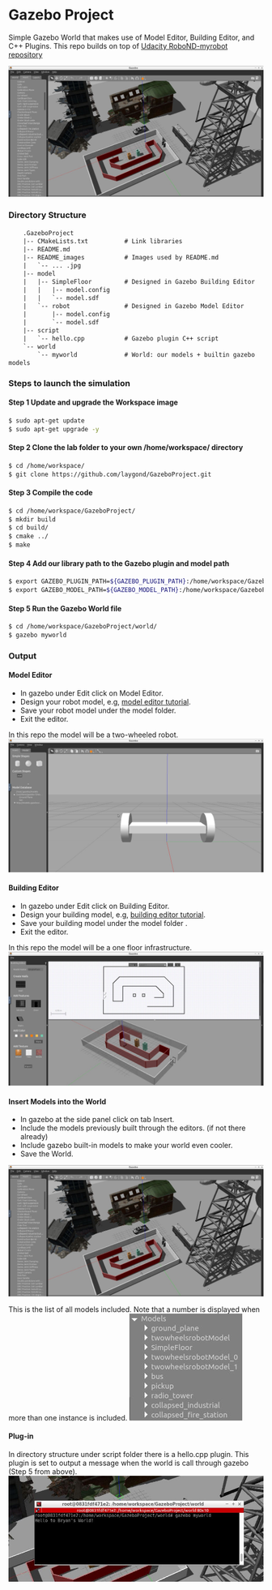 # Gazebo Project
Simple Gazebo World that makes use of Model Editor, Building Editor, and C++ Plugins. 
This repo builds on top of [Udacity RoboND-myrobot repository](https://github.com/udacity/RoboND-myrobot)

![alt text](README_images/WorldCapture.JPG)

### Directory Structure
```
	.GazeboProject
	|-- CMakeLists.txt			# Link libraries
	|-- README.md				
	|-- README_images			# Images used by README.md
	|   `-- ... .jpg
	|-- model
	|   |-- SimpleFloor			# Designed in Gazebo Building Editor
	|   |   |-- model.config
	|   |   `-- model.sdf
	|   `-- robot				# Designed in Gazebo Model Editor
	|       |-- model.config
	|       `-- model.sdf
	|-- script
	|   `-- hello.cpp			# Gazebo plugin C++ script
	`-- world
	    `-- myworld				# World: our models + builtin gazebo models 

```

### Steps to launch the simulation

#### Step 1 Update and upgrade the Workspace image
```sh
$ sudo apt-get update
$ sudo apt-get upgrade -y
```

#### Step 2 Clone the lab folder to your own /home/workspace/ directory
```sh
$ cd /home/workspace/
$ git clone https://github.com/laygond/GazeboProject.git
```

#### Step 3 Compile the code
```sh
$ cd /home/workspace/GazeboProject/
$ mkdir build
$ cd build/
$ cmake ../
$ make
```

#### Step 4 Add our library path to the Gazebo plugin and model path  
```sh
$ export GAZEBO_PLUGIN_PATH=${GAZEBO_PLUGIN_PATH}:/home/workspace/GazeboProject/build
$ export GAZEBO_MODEL_PATH=${GAZEBO_MODEL_PATH}:/home/workspace/GazeboProject/model
```

#### Step 5 Run the Gazebo World file  
```sh
$ cd /home/workspace/GazeboProject/world/
$ gazebo myworld
```

### Output
#### Model Editor
- In gazebo under Edit click on Model Editor.
- Design your robot model, e.g, [model editor tutorial](http://gazebosim.org/tutorials?tut=model_editor).
- Save your robot model under the model folder.
- Exit the editor. 

In this repo the model will be a two-wheeled robot.
![alt text](README_images/TwoWheelRobot.JPG)


#### Building Editor
- In gazebo under Edit click on Building Editor.
- Design your building model, e.g, [building editor tutorial](http://gazebosim.org/tutorials?cat=build_world&tut=building_editor).
- Save your building model under the model folder .
- Exit the editor. 

In this repo the model will be a one floor infrastructure.
![alt text](README_images/SimpleFloor.JPG)


#### Insert Models into the World
- In gazebo at the side panel click on tab Insert.
- Include the models previously built through the editors. (if not there already) 
- Include gazebo built-in models to make your world even cooler.
- Save the World.

![alt text](README_images/WorldCapture.JPG)

This is the list of all models included. Note that a number is displayed when more than one instance is included.
![alt text](README_images/ModelList.JPG)

#### Plug-in
In directory structure under script folder there is a hello.cpp plugin. This plugin is set to output a message when the world is call through gazebo (Step 5 from above).
![alt text](README_images/PluginCapture.JPG)


    
 
